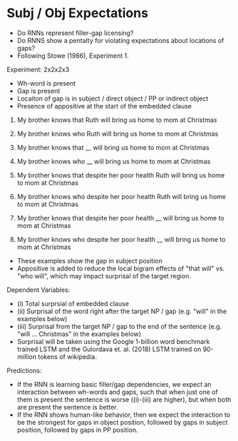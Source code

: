 # Subj / Obj Expectations

- Do RNNs represent filler-gap licensing?
- Do RNNS show a pentalty for violating expectations about locations of gaps?
- Following Stowe (1986), Experiment 1.

Experiment: 2x2x2x3
* Wh-word is present
* Gap is present
* Locaiton of gap is in subject / direct object / PP or indirect object
* Presence of appositive at the start of the embedded clause

1. My brother knows that Ruth will bring us home to mom at Christmas
2. My brother knows who Ruth will bring us home to mom at Christmas
3. My brother knows that __ will bring us home to mom at Christmas
4. My brother knows who __ will bring us home to mom at Christmas

5. My brother knows that despite her poor health Ruth will bring us home to mom at Christmas
6. My brother knows who despite her poor health Ruth will bring us home to mom at Christmas
7. My brother knows that despite her poor health __ will bring us home to mom at Christmas
8. My brother knows who despite her poor health __ will bring us home to mom at Christmas

- These examples show the gap in subject position
- Appositive is added to reduce the local bigram effects of "that will" vs. "who will", which may impact surprisal of the target region.

Dependent Variables:
* (i) Total surprsial of embedded clause
* (ii) Surprisal of the word right after the target NP / gap (e.g. "will" in the examples below)
* (iii) Surprisal from the target NP / gap to the end of the sentence (e.g. "will ... Christmas" in the examples below)
* Surprisal will be taken using the Google 1-billion word benchmark trained LSTM and the Gulordava et. al. (2018) LSTM trained on 90-million tokens of wikipedia.

Predictions:
* If the RNN is learning basic filler/gap dependencies, we expect an interaction between wh-words and gaps, such that when just one of them is present the sentence is worse ((i)-(iii) are higher), but when both are present the sentence is better.
* If the RNN shows human-like behavior, then we expect the interaction to be the strongest for gaps in object position, followed by gaps in subject position, followed by gaps in PP position. 


